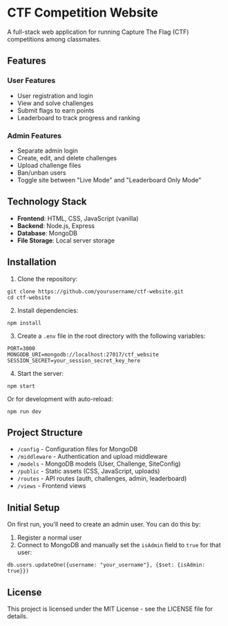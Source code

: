 # CTF Competition Website

A full-stack web application for running Capture The Flag (CTF) competitions among classmates.

## Features

### User Features

- User registration and login
- View and solve challenges
- Submit flags to earn points
- Leaderboard to track progress and ranking

### Admin Features

- Separate admin login
- Create, edit, and delete challenges
- Upload challenge files
- Ban/unban users
- Toggle site between "Live Mode" and "Leaderboard Only Mode"

## Technology Stack

- **Frontend**: HTML, CSS, JavaScript (vanilla)
- **Backend**: Node.js, Express
- **Database**: MongoDB
- **File Storage**: Local server storage

## Installation

1. Clone the repository:

```
git clone https://github.com/yourusername/ctf-website.git
cd ctf-website
```

2. Install dependencies:

```
npm install
```

3. Create a `.env` file in the root directory with the following variables:

```
PORT=3000
MONGODB_URI=mongodb://localhost:27017/ctf_website
SESSION_SECRET=your_session_secret_key_here
```

4. Start the server:

```
npm start
```

Or for development with auto-reload:

```
npm run dev
```

## Project Structure

- `/config` - Configuration files for MongoDB
- `/middleware` - Authentication and upload middleware
- `/models` - MongoDB models (User, Challenge, SiteConfig)
- `/public` - Static assets (CSS, JavaScript, uploads)
- `/routes` - API routes (auth, challenges, admin, leaderboard)
- `/views` - Frontend views

## Initial Setup

On first run, you'll need to create an admin user. You can do this by:

1. Register a normal user
2. Connect to MongoDB and manually set the `isAdmin` field to `true` for that user:

```
db.users.updateOne({username: "your_username"}, {$set: {isAdmin: true}})
```

## License

This project is licensed under the MIT License - see the LICENSE file for details.
